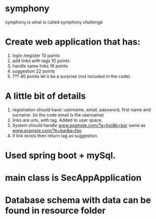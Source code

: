 # symphony
symphony.is what is called symphony challenge

# Create web application that has: 

1. login /register  10 points
2. add links with tags  10 points
3. handle same links  18 points
4. suggestion 22 points
5. ??? 40 points let it be a surprise (not included in the code).


# A little bit of details

1. registration should have: username, email, password, first name and surname. (in the code email is the username)
2. links are urls, with tag. Added to user space.
3. System should handle www.example.com/?a=foo&b=bar same as www.example.com/?b=bar&a=foo
4. if link exists then return tag as suggestion.

# Used spring boot + mySql.

# main class is SecAppApplication

# Database schema with data can be found in resource folder

